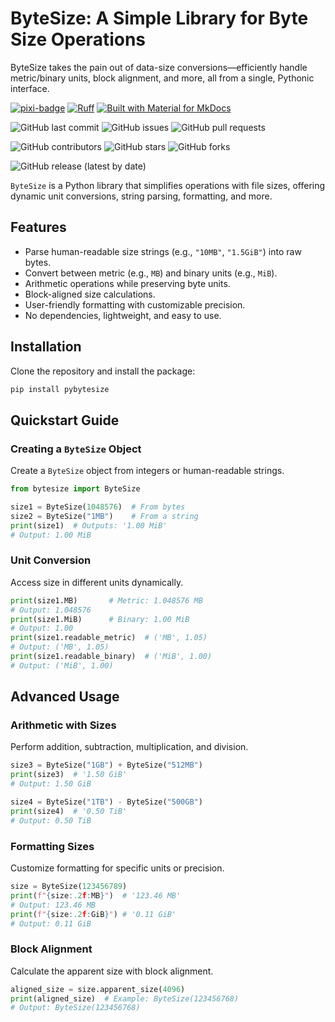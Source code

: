 # ByteSize: A Simple Library for Byte Size Operations

ByteSize takes the pain out of data-size conversions—efficiently handle metric/binary units, block alignment, and more, all from a single, Pythonic interface.

[![pixi-badge](https://img.shields.io/endpoint?url=https://raw.githubusercontent.com/prefix-dev/pixi/main/assets/badge/v0.json&style=flat-square)](https://github.com/prefix-dev/pixi)
[![Ruff](https://img.shields.io/endpoint?url=https://raw.githubusercontent.com/astral-sh/ruff/main/assets/badge/v2.json&style=flat-square)](https://github.com/astral-sh/ruff)
[![Built with Material for MkDocs](https://img.shields.io/badge/mkdocs--material-gray?logo=materialformkdocs&style=flat-square)](https://github.com/squidfunk/mkdocs-material)

<!-- ![Python Version from PEP 621 TOML](https://img.shields.io/python/required-version?file=https://raw.githubusercontent.com/jjjermiah/ByteSize/main/pyproject.toml) -->

![GitHub last commit](https://img.shields.io/github/last-commit/jjjermiah/ByteSize?style=flat-square)
![GitHub issues](https://img.shields.io/github/issues/jjjermiah/ByteSize?style=flat-square)
![GitHub pull requests](https://img.shields.io/github/issues-pr/jjjermiah/ByteSize?style=flat-square)

![GitHub contributors](https://img.shields.io/github/contributors/jjjermiah/ByteSize?style=flat-square)
![GitHub stars](https://img.shields.io/github/stars/jjjermiah/ByteSize?style=flat-square)
![GitHub forks](https://img.shields.io/github/forks/jjjermiah/ByteSize?style=flat-square)

![GitHub release (latest by date)](https://img.shields.io/github/v/release/jjjermiah/ByteSize?style=flat-square)

`ByteSize` is a Python library that simplifies operations with file sizes, offering dynamic unit conversions, string parsing, formatting, and more.

## Features

- Parse human-readable size strings (e.g., `"10MB"`, `"1.5GiB"`) into raw bytes.
- Convert between metric (e.g., `MB`) and binary units (e.g., `MiB`).
- Arithmetic operations while preserving byte units.
- Block-aligned size calculations.
- User-friendly formatting with customizable precision.
- No dependencies, lightweight, and easy to use.

## Installation

Clone the repository and install the package:

```bash
pip install pybytesize
```

## Quickstart Guide

### Creating a `ByteSize` Object

Create a `ByteSize` object from integers or human-readable strings.

```python
from bytesize import ByteSize

size1 = ByteSize(1048576)  # From bytes
size2 = ByteSize("1MB")    # From a string
print(size1)  # Outputs: '1.00 MiB'
# Output: 1.00 MiB
```

### Unit Conversion

Access size in different units dynamically.

```python
print(size1.MB)       # Metric: 1.048576 MB
# Output: 1.048576
print(size1.MiB)      # Binary: 1.00 MiB
# Output: 1.00
print(size1.readable_metric)  # ('MB', 1.05)
# Output: ('MB', 1.05)
print(size1.readable_binary)  # ('MiB', 1.00)
# Output: ('MiB', 1.00)
```

## Advanced Usage

### Arithmetic with Sizes

Perform addition, subtraction, multiplication, and division.

```python
size3 = ByteSize("1GB") + ByteSize("512MB")
print(size3)  # '1.50 GiB'
# Output: 1.50 GiB

size4 = ByteSize("1TB") - ByteSize("500GB")
print(size4)  # '0.50 TiB'
# Output: 0.50 TiB
```

### Formatting Sizes

Customize formatting for specific units or precision.

```python
size = ByteSize(123456789)
print(f"{size:.2f:MB}")  # '123.46 MB'
# Output: 123.46 MB
print(f"{size:.2f:GiB}") # '0.11 GiB'
# Output: 0.11 GiB
```

### Block Alignment

Calculate the apparent size with block alignment.

```python
aligned_size = size.apparent_size(4096)
print(aligned_size)  # Example: ByteSize(123456768)
# Output: ByteSize(123456768)
```

